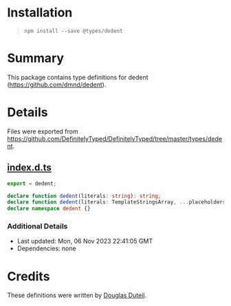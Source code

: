 # Installation
> `npm install --save @types/dedent`

# Summary
This package contains type definitions for dedent (https://github.com/dmnd/dedent).

# Details
Files were exported from https://github.com/DefinitelyTyped/DefinitelyTyped/tree/master/types/dedent.
## [index.d.ts](https://github.com/DefinitelyTyped/DefinitelyTyped/tree/master/types/dedent/index.d.ts)
````ts
export = dedent;

declare function dedent(literals: string): string;
declare function dedent(literals: TemplateStringsArray, ...placeholders: any[]): string;
declare namespace dedent {}

````

### Additional Details
 * Last updated: Mon, 06 Nov 2023 22:41:05 GMT
 * Dependencies: none

# Credits
These definitions were written by [Douglas Duteil](https://github.com/douglasduteil).

